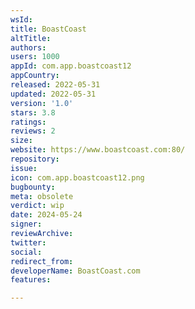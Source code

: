 ```yaml
---
wsId: 
title: BoastCoast
altTitle: 
authors: 
users: 1000
appId: com.app.boastcoast12
appCountry: 
released: 2022-05-31
updated: 2022-05-31
version: '1.0'
stars: 3.8
ratings: 
reviews: 2
size: 
website: https://www.boastcoast.com:80/
repository: 
issue: 
icon: com.app.boastcoast12.png
bugbounty: 
meta: obsolete
verdict: wip
date: 2024-05-24
signer: 
reviewArchive: 
twitter: 
social: 
redirect_from: 
developerName: BoastCoast.com
features: 

---
```


